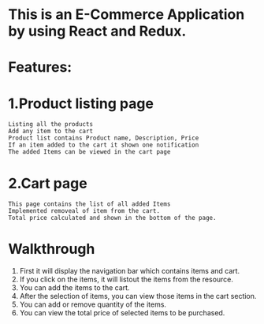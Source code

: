 # This is an E-Commerce Application by using React and Redux.

# Features:

# 1.Product listing page
	Listing all the products
	Add any item to the cart
	Product list contains Product name, Description, Price
	If an item added to the cart it shown one notification
	The added Items can be viewed in the cart page
 
# 2.Cart page
	This page contains the list of all added Items
	Implemented removeal of item from the cart.
	Total price calculated and shown in the bottom of the page.

# Walkthrough 

1. First it will display the navigation bar which contains items and cart.
2. If you click on the items, it will listout the items from the resource.
3. You can add the items to the cart.
4. After the selection of items, you can view those items in the cart section.
5. You can add or remove quantity of the items.
6. You can view the total price of selected items to be purchased.



 
